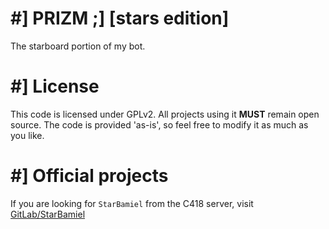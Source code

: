 # #] PRIZM ;] [stars edition]
The starboard portion of my bot.

# #] License
This code is licensed under GPLv2. All projects using it 
**MUST** remain open source. The code is provided 'as-is',
so feel free to modify it as much as you like.

# #] Official projects
If you are looking for `StarBamiel` from the C418 server,
visit [GitLab/StarBamiel](https://gitlab.com/chramu-endeavors/starbamiel/)
